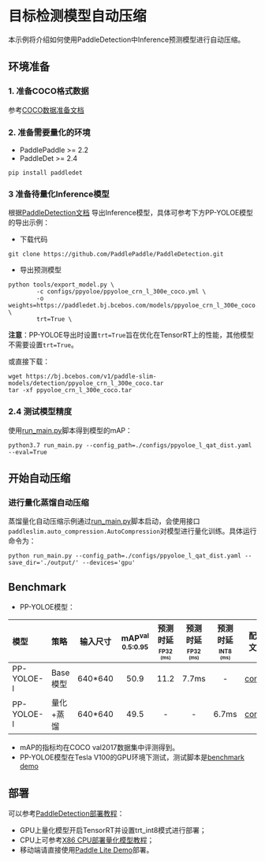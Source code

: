 # 目标检测模型自动压缩

本示例将介绍如何使用PaddleDetection中Inference预测模型进行自动压缩。

## 环境准备

### 1. 准备COCO格式数据

参考[COCO数据准备文档](https://github.com/PaddlePaddle/PaddleDetection/blob/release/2.4/docs/tutorials/PrepareDataSet.md#coco%E6%95%B0%E6%8D%AE)

### 2. 准备需要量化的环境

- PaddlePaddle >= 2.2
- PaddleDet >= 2.4

```shell
pip install paddledet
```

### 3 准备待量化Inference模型
根据[PaddleDetection文档](https://github.com/PaddlePaddle/PaddleDetection/blob/develop/docs/tutorials/GETTING_STARTED_cn.md#8-%E6%A8%A1%E5%9E%8B%E5%AF%BC%E5%87%BA) 导出Inference模型，具体可参考下方PP-YOLOE模型的导出示例：
- 下载代码
```
git clone https://github.com/PaddlePaddle/PaddleDetection.git
```
- 导出预测模型

```shell
python tools/export_model.py \
        -c configs/ppyoloe/ppyoloe_crn_l_300e_coco.yml \
        -o weights=https://paddledet.bj.bcebos.com/models/ppyoloe_crn_l_300e_coco.pdparams \
        trt=True \
```

**注意**：PP-YOLOE导出时设置`trt=True`旨在优化在TensorRT上的性能，其他模型不需要设置`trt=True`。

或直接下载：
```shell
wget https://bj.bcebos.com/v1/paddle-slim-models/detection/ppyoloe_crn_l_300e_coco.tar
tar -xf ppyoloe_crn_l_300e_coco.tar
```

### 2.4 测试模型精度

使用[run_main.py](run_main.py)脚本得到模型的mAP：
```
python3.7 run_main.py --config_path=./configs/ppyoloe_l_qat_dist.yaml --eval=True
```

## 开始自动压缩

### 进行量化蒸馏自动压缩
蒸馏量化自动压缩示例通过[run_main.py](run_main.py)脚本启动，会使用接口``paddleslim.auto_compression.AutoCompression``对模型进行量化训练。具体运行命令为：
```
python run_main.py --config_path=./configs/ppyoloe_l_qat_dist.yaml --save_dir='./output/' --devices='gpu'
```

## Benchmark

- PP-YOLOE模型：

| 模型  |  策略  | 输入尺寸 | mAP<sup>val<br>0.5:0.95 | 预测时延<sup><small>FP32</small><sup><br><sup>(ms) |预测时延<sup><small>FP32</small><sup><br><sup>(ms) | 预测时延<sup><small>INT8</small><sup><br><sup>(ms) |  配置文件 | Inference模型  |
| :-------- |:-------- |:--------: | :---------------------: | :----------------: | :----------------: | :---------------: | :-----------------------------: | :-----------------------------: |
| PP-YOLOE-l |  Base模型 | 640*640  |  50.9   |   11.2  |   7.7ms   |  -  |  [config](https://github.com/PaddlePaddle/PaddleDetection/blob/develop/configs/ppyoloe/ppyoloe_crn_l_300e_coco.yml) | [Model](https://bj.bcebos.com/v1/paddle-slim-models/detection/ppyoloe_crn_l_300e_coco.tar) |
| PP-YOLOE-l |  量化+蒸馏 | 640*640  |  49.5   |   - |   -   |  6.7ms  |  [config](https://github.com/PaddlePaddle/PaddleSlim/tree/develop/demo/auto-compression/detection/configs/ppyoloe_l_qat_dist.yaml) | [Model](https://bj.bcebos.com/v1/paddle-slim-models/detection/ppyoloe_crn_l_300e_coco_quant.tar) |

- mAP的指标均在COCO val2017数据集中评测得到。
- PP-YOLOE模型在Tesla V100的GPU环境下测试，测试脚本是[benchmark demo](https://github.com/PaddlePaddle/PaddleDetection/tree/release/2.4/deploy/python)


## 部署

可以参考[PaddleDetection部署教程](https://github.com/PaddlePaddle/PaddleDetection/tree/release/2.4/deploy)：
- GPU上量化模型开启TensorRT并设置trt_int8模式进行部署；
- CPU上可参考[X86 CPU部署量化模型教程](https://github.com/PaddlePaddle/Paddle-Inference-Demo/blob/master/docs/optimize/paddle_x86_cpu_int8.md)；
- 移动端请直接使用[Paddle Lite Demo](https://github.com/PaddlePaddle/PaddleDetection/tree/release/2.4/deploy/lite)部署。
